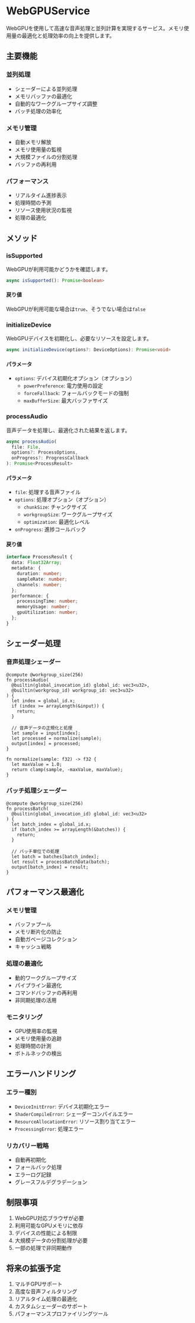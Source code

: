 # WebGPUService

WebGPUを使用して高速な音声処理と並列計算を実現するサービス。メモリ使用量の最適化と処理効率の向上を提供します。

## 主要機能

### 並列処理
- シェーダーによる並列処理
- メモリバッファの最適化
- 自動的なワークグループサイズ調整
- バッチ処理の効率化

### メモリ管理
- 自動メモリ解放
- メモリ使用量の監視
- 大規模ファイルの分割処理
- バッファの再利用

### パフォーマンス
- リアルタイム進捗表示
- 処理時間の予測
- リソース使用状況の監視
- 処理の最適化

## メソッド

### isSupported

WebGPUが利用可能かどうかを確認します。

```typescript
async isSupported(): Promise<boolean>
```

#### 戻り値

WebGPUが利用可能な場合は`true`、そうでない場合は`false`

### initializeDevice

WebGPUデバイスを初期化し、必要なリソースを設定します。

```typescript
async initializeDevice(options?: DeviceOptions): Promise<void>
```

#### パラメータ

- `options`: デバイス初期化オプション（オプション）
  - `powerPreference`: 電力使用の設定
  - `forceFallback`: フォールバックモードの強制
  - `maxBufferSize`: 最大バッファサイズ

### processAudio

音声データを処理し、最適化された結果を返します。

```typescript
async processAudio(
  file: File,
  options?: ProcessOptions,
  onProgress?: ProgressCallback
): Promise<ProcessResult>
```

#### パラメータ

- `file`: 処理する音声ファイル
- `options`: 処理オプション（オプション）
  - `chunkSize`: チャンクサイズ
  - `workgroupSize`: ワークグループサイズ
  - `optimization`: 最適化レベル
- `onProgress`: 進捗コールバック

#### 戻り値

```typescript
interface ProcessResult {
  data: Float32Array;
  metadata: {
    duration: number;
    sampleRate: number;
    channels: number;
  };
  performance: {
    processingTime: number;
    memoryUsage: number;
    gpuUtilization: number;
  };
}
```

## シェーダー処理

### 音声処理シェーダー

```wgsl
@compute @workgroup_size(256)
fn processAudio(
  @builtin(global_invocation_id) global_id: vec3<u32>,
  @builtin(workgroup_id) workgroup_id: vec3<u32>
) {
  let index = global_id.x;
  if (index >= arrayLength(&input)) {
    return;
  }
  
  // 音声データの正規化と処理
  let sample = input[index];
  let processed = normalize(sample);
  output[index] = processed;
}

fn normalize(sample: f32) -> f32 {
  let maxValue = 1.0;
  return clamp(sample, -maxValue, maxValue);
}
```

### バッチ処理シェーダー

```wgsl
@compute @workgroup_size(256)
fn processBatch(
  @builtin(global_invocation_id) global_id: vec3<u32>
) {
  let batch_index = global_id.x;
  if (batch_index >= arrayLength(&batches)) {
    return;
  }
  
  // バッチ単位での処理
  let batch = batches[batch_index];
  let result = processBatchData(batch);
  output[batch_index] = result;
}
```

## パフォーマンス最適化

### メモリ管理
- バッファプール
- メモリ断片化の防止
- 自動ガベージコレクション
- キャッシュ戦略

### 処理の最適化
- 動的ワークグループサイズ
- パイプライン最適化
- コマンドバッファの再利用
- 非同期処理の活用

### モニタリング
- GPU使用率の監視
- メモリ使用量の追跡
- 処理時間の計測
- ボトルネックの検出

## エラーハンドリング

### エラー種別
- `DeviceInitError`: デバイス初期化エラー
- `ShaderCompileError`: シェーダーコンパイルエラー
- `ResourceAllocationError`: リソース割り当てエラー
- `ProcessingError`: 処理エラー

### リカバリー戦略
- 自動再初期化
- フォールバック処理
- エラーログ記録
- グレースフルデグラデーション

## 制限事項

1. WebGPU対応ブラウザが必要
2. 利用可能なGPUメモリに依存
3. デバイスの性能による制限
4. 大規模データの分割処理が必要
5. 一部の処理で非同期動作

## 将来の拡張予定

1. マルチGPUサポート
2. 高度な音声フィルタリング
3. リアルタイム処理の最適化
4. カスタムシェーダーのサポート
5. パフォーマンスプロファイリングツール 